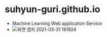 # suhyun-guri.github.io
- Machine Learning Web application Service
- ![화면 캡처 2021-03-31 181924](https://user-images.githubusercontent.com/70987343/113121475-a8610600-924d-11eb-91cb-111aac58a984.png)


